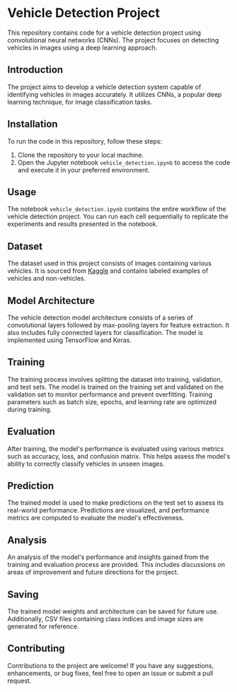 # Vehicle Detection Project

This repository contains code for a vehicle detection project using convolutional neural networks (CNNs). The project focuses on detecting vehicles in images using a deep learning approach.

## Introduction

The project aims to develop a vehicle detection system capable of identifying vehicles in images accurately. It utilizes CNNs, a popular deep learning technique, for image classification tasks.

## Installation

To run the code in this repository, follow these steps:

1. Clone the repository to your local machine.   
2. Open the Jupyter notebook `vehicle_detection.ipynb` to access the code and execute it in your preferred environment.

## Usage

The notebook `vehicle_detection.ipynb` contains the entire workflow of the vehicle detection project. You can run each cell sequentially to replicate the experiments and results presented in the notebook.

## Dataset

The dataset used in this project consists of images containing various vehicles. It is sourced from [Kaggle](https://www.kaggle.com/datasets/brsdincer/vehicle-detection-image-set) and contains labeled examples of vehicles and non-vehicles.

## Model Architecture

The vehicle detection model architecture consists of a series of convolutional layers followed by max-pooling layers for feature extraction. It also includes fully connected layers for classification. The model is implemented using TensorFlow and Keras.

## Training

The training process involves splitting the dataset into training, validation, and test sets. The model is trained on the training set and validated on the validation set to monitor performance and prevent overfitting. Training parameters such as batch size, epochs, and learning rate are optimized during training.

## Evaluation

After training, the model's performance is evaluated using various metrics such as accuracy, loss, and confusion matrix. This helps assess the model's ability to correctly classify vehicles in unseen images.

## Prediction

The trained model is used to make predictions on the test set to assess its real-world performance. Predictions are visualized, and performance metrics are computed to evaluate the model's effectiveness.

## Analysis

An analysis of the model's performance and insights gained from the training and evaluation process are provided. This includes discussions on areas of improvement and future directions for the project.

## Saving

The trained model weights and architecture can be saved for future use. Additionally, CSV files containing class indices and image sizes are generated for reference.

## Contributing

Contributions to the project are welcome! If you have any suggestions, enhancements, or bug fixes, feel free to open an issue or submit a pull request.
